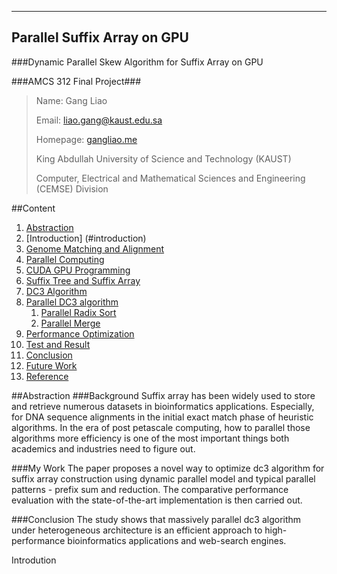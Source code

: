 ----------------------------
Parallel Suffix Array on GPU
----------------------------

###Dynamic Parallel Skew Algorithm for Suffix Array on GPU

###AMCS 312 Final Project###

>Name: Gang Liao
>
>Email: liao.gang@kaust.edu.sa
>
>Homepage: [gangliao.me](http://gangliao.me)
>
>King Abdullah University of Science and Technology (KAUST)
>
>Computer, Electrical and Mathematical Sciences and Engineering (CEMSE) Division

##Content

1. [Abstraction](#abstraction)
1. [Introduction] (#introduction)
2. [Genome Matching and Alignment](#genome)
3. [Parallel Computing](#parallel)
4. [CUDA GPU Programming](#GPU)
5. [Suffix Tree and Suffix Array](#suffix)
6. [DC3 Algorithm](#dc3)
7. [Parallel DC3 algorithm](#parallel_dc3)
    1. [Parallel Radix Sort](#radix)
    2. [Parallel Merge](#merge)
8. [Performance Optimization](#performance)
9. [Test and Result](#test)
10. [Conclusion](#conclusion) 
11. [Future Work](#future)
12. [Reference](#reference)


##<a id =”Abstraction”>Abstraction</a>
###Background 
Suffix array has been widely used to store and retrieve numerous datasets in
bioinformatics applications. Especially, for DNA sequence alignments in the initial 
exact match phase of heuristic algorithms. In the era of post petascale computing, how
to parallel those algorithms more efficiency is one of the most important things both academics and 
industries need to figure out. 

###My Work
The paper proposes a novel way to optimize dc3 algorithm for suffix array construction  using dynamic parallel model
and typical parallel patterns - prefix sum and reduction. The comparative performance 
evaluation with the state-of-the-art implementation is then carried out.

###Conclusion
The study shows that massively parallel dc3 algorithm under heterogeneous architecture
is an efficient approach to high-performance bioinformatics applications and web-search engines.

<a id =”introduction”>Introdution</a>



